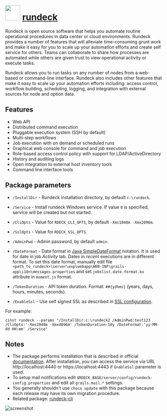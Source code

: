 # <img src="https://cdn.rawgit.com/majkinetor/chocolatey/master/rundeck/icon.png" width="48" height="48"/> [rundeck](https://chocolatey.org/packages/rundeck)

Rundeck is open source software that helps you automate routine operational procedures in data center or cloud environments. Rundeck provides a number of features that will alleviate time-consuming grunt work and make it easy for you to scale up your automation efforts and create self service for others. Teams can collaborate to share how processes are automated while others are given trust to view operational activity or execute tasks.

Rundeck allows you to run tasks on any number of nodes from a web-based or command-line interface. Rundeck also includes other features that make it easy to scale up your automation efforts including: access control, workflow building, scheduling, logging, and integration with external sources for node and option data. 

## Features

* Web API
* Distributed command execution
* Pluggable execution system (SSH by default)
* Multi-step workflows
* Job execution with on demand or scheduled runs
* Graphical web console for command and job execution
* Role-based access control policy with support for LDAP/ActiveDirectory
* History and auditing logs
* Open integration to external host inventory tools
* Command line interface tools

## Package parameters

* `/InstallDir` - Rundeck installation directory, by default `c:\rundeck`.
* `/Service` - Install rundeck Windows service. If value `0` is specified, service will be created but not started.
* `/CliOpts` - Value for `RDECK_CLI_OPTS`, by default `-Xms1048m -Xmx2096m`.
* `/SslOpts` - Value for `RDECK_SSL_OPTS`.
* `/AdminPwd` - Admin password, by default `admin`.
* `/DateFormat` - Date format in [Java SimpleDateFormat](http://rundeck.org/docs/administration/localization.html#date-formats) notation. It is used for date in job _Activity_ tab. Dates in _recent_ executions are in different format. To set this date format, manually edit file `<path_to_rundeck>\server\exp\webapp\WEB-INF\grails-app\i18n\messages.properties` and set `jobslist.date.format.ko` attribute in `moment.js` format.

* `/TokenDuration` - API token duration. Format: `##{ydhms}` (years, days, hours, minutes, seconds).
* `/EnableSsl` - Use self signed SSL as described in [SSL configuration](http://rundeck.org/docs/administration/configuring-ssl.html).

For example:

```
cinst rundeck --params "/InstallDir:c:\rundeck2 /AdminPwd:test123 /CliOpts:'-Xms2048m -Xmx4096m' /TokenDuration:10y /DateFormat:'yy-MM-dd HH:mm' /Service"
```

## Notes

* The package performs installation that is described in official [documentation](http://rundeck.org/docs/administration/installation.html#install-on-windows). After installation, you can access the service via URL http://localhost:4440 or https://localhost:4443 if `EnableSsl` parameter is used.
* To setup mail notifications edit `$RDECK_BASE/server/config/rundeck-config.properties` and edit all `grails.mail.*` settings.
* You generally shouldn't use `choco update` with this package because each release may have its own migration procedure.
* Related package: [rundeck-cli](https://chocolatey.org/packages/rundeck-cli)


![screenshot](https://cdn.rawgit.com/majkinetor/chocolatey/master/rundeck/screenshot.png)
